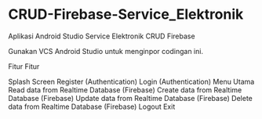 # CRUD-Firebase-Service_Elektronik

Aplikasi Android Studio Service Elektronik CRUD Firebase 

Gunakan VCS Android Studio untuk menginpor codingan ini.

Fitur Fitur

Splash Screen
Register (Authentication)
Login (Authentication)
Menu Utama
Read data from Realtime Database (Firebase)
Create data from Realtime Database (Firebase)
Update data from Realtime Database (Firebase)
Delete data from Realtime Database (Firebase)
Logout
Exit
